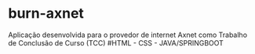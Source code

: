 # burn-axnet
Aplicação desenvolvida para o provedor de internet Axnet como Trabalho de Conclusão de Curso (TCC)
#HTML - CSS - JAVA/SPRINGBOOT
